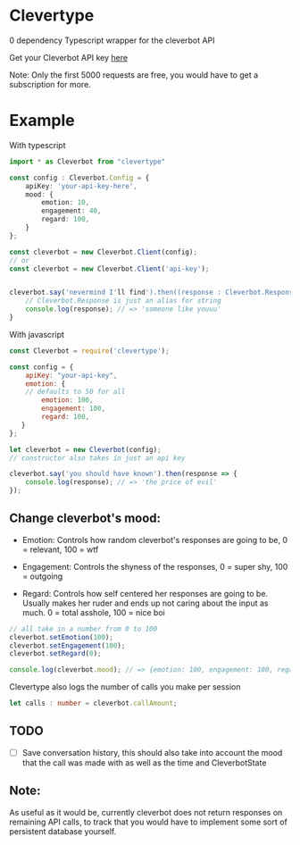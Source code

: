 # Clevertype

0 dependency Typescript wrapper for the cleverbot API

Get your Cleverbot API key [here](https://www.cleverbot.com/api/product/api-5k-free-trial/)

Note: Only the first 5000 requests are free, you would have to get a subscription for more.

# Example

With typescript
```typescript
import * as Cleverbot from "clevertype"

const config : Cleverbot.Config = {
    apiKey: 'your-api-key-here',
    mood: {
        emotion: 10,
        engagement: 40,
        regard: 100,
    }
};

const cleverbot = new Cleverbot.Client(config);
// or 
const cleverbot = new Cleverbot.Client('api-key');


cleverbot.say('nevermind I'll find').then((response : Cleverbot.Response) => { 
    // Cleverbot.Response is just an alias for string
    console.log(response); // => 'someone like youuu'
}
```

With javascript
```javascript
const Cleverbot = require('clevertype');

const config = {
    apiKey: "your-api-key",
    emotion: { 
    // defaults to 50 for all
        emotion: 100, 
        engagement: 100,
        regard: 100,
   }
};

let cleverbot = new Cleverbot(config);
// constructor also takes in just an api key

cleverbot.say('you should have known').then(response => {
    console.log(response); // => 'the price of evil'
});
```



## Change cleverbot's mood:

* Emotion: Controls how random cleverbot's responses are going to be, 0 = relevant, 100 = wtf

* Engagement: Controls the shyness of the responses, 0 = super shy, 100 = outgoing

* Regard: Controls how self centered her responses are going to be. Usually makes her ruder and ends up not caring about the input as much. 0 = total asshole, 100 = nice boi


```typescript
// all take in a number from 0 to 100
cleverbot.setEmotion(100); 
cleverbot.setEngagement(100);
cleverbot.setRegard(0);

console.log(cleverbot.mood); // => {emotion: 100, engagement: 100, regard: 0}

```

Clevertype also logs the number of calls you make per session
```typescript
let calls : number = cleverbot.callAmount;
```

## TODO
- [ ] Save conversation history, this should also take into account the mood that the call was made with as well as the time and CleverbotState
## Note:
As useful as it would be, currently cleverbot does not return responses on remaining API calls, to track that you would have to implement some sort of persistent database yourself.
